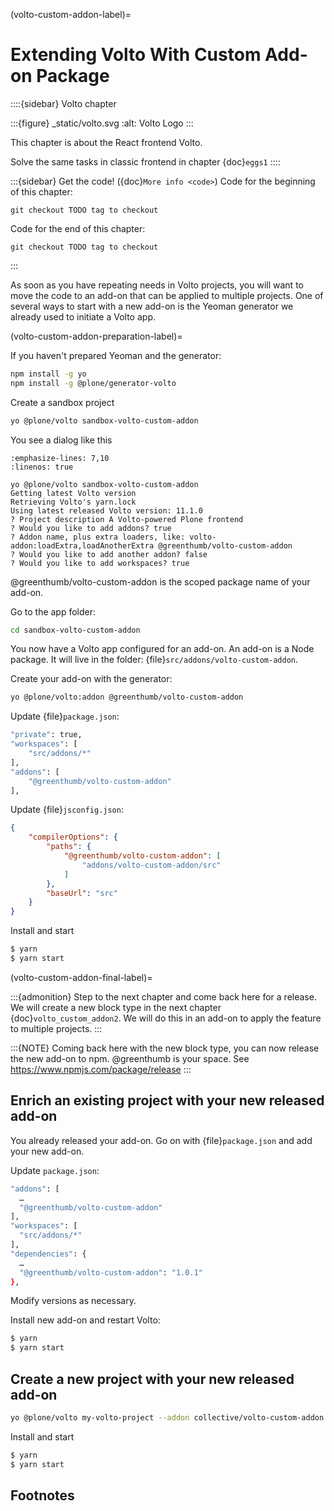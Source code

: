 (volto-custom-addon-label)=

# Extending Volto With Custom Add-on Package

::::{sidebar} Volto chapter

:::{figure} _static/volto.svg
:alt: Volto Logo
:::

This chapter is about the React frontend Volto.

Solve the same tasks in classic frontend in chapter {doc}`eggs1`
::::

:::{sidebar} Get the code! ({doc}`More info <code>`)
Code for the beginning of this chapter:

```
git checkout TODO tag to checkout
```

Code for the end of this chapter:

```
git checkout TODO tag to checkout
```
:::

As soon as you have repeating needs in Volto projects, you will want to move the code to an add-on that can be applied to multiple projects. One of several ways to start with a new add-on is the Yeoman generator we already used to initiate a Volto app.

(volto-custom-addon-preparation-label)=

If you haven't prepared Yeoman and the generator:

```bash
npm install -g yo
npm install -g @plone/generator-volto
```

Create a sandbox project

```bash
yo @plone/volto sandbox-volto-custom-addon
```

You see a dialog like this

```{code-block} bash
:emphasize-lines: 7,10
:linenos: true

yo @plone/volto sandbox-volto-custom-addon
Getting latest Volto version
Retrieving Volto's yarn.lock
Using latest released Volto version: 11.1.0
? Project description A Volto-powered Plone frontend
? Would you like to add addons? true
? Addon name, plus extra loaders, like: volto-addon:loadExtra,loadAnotherExtra @greenthumb/volto-custom-addon
? Would you like to add another addon? false
? Would you like to add workspaces? true
```

@greenthumb/volto-custom-addon is the scoped package name of your add-on.

Go to the app folder:

```bash
cd sandbox-volto-custom-addon
```

You now have a Volto app configured for an add-on. An add-on is a Node package. It will live in the folder: {file}`src/addons/volto-custom-addon`.

Create your add-on with the generator:

```bash
yo @plone/volto:addon @greenthumb/volto-custom-addon
```

Update {file}`package.json`:

```bash
"private": true,
"workspaces": [
    "src/addons/*"
],
"addons": [
    "@greenthumb/volto-custom-addon"
],
```

Update {file}`jsconfig.json`:

```json
{
    "compilerOptions": {
        "paths": {
            "@greenthumb/volto-custom-addon": [
                "addons/volto-custom-addon/src"
            ]
        },
        "baseUrl": "src"
    }
}
```

Install and start

```bash
$ yarn
$ yarn start
```

(volto-custom-addon-final-label)=

:::{admonition} Step to the next chapter and come back here for a release.
We will create a new block type in the next chapter {doc}`volto_custom_addon2`. We will do this in an add-on to apply the feature to multiple projects.
:::

:::{NOTE}
Coming back here with the new block type, you can now release the new add-on to npm. @greenthumb is your space. See <https://www.npmjs.com/package/release>
:::

## Enrich an existing project with your new released add-on

You already released your add-on. Go on with {file}`package.json` and add your new add-on.

Update `package.json`:

```bash
"addons": [
  …
  "@greenthumb/volto-custom-addon"
],
"workspaces": [
  "src/addons/*"
],
"dependencies": {
  …
  "@greenthumb/volto-custom-addon": "1.0.1"
},
```

Modify versions as necessary.

Install new add-on and restart Volto:

```bash
$ yarn
$ yarn start
```

## Create a new project with your new released add-on

```bash
yo @plone/volto my-volto-project --addon collective/volto-custom-addon
```

Install and start

```bash
$ yarn
$ yarn start
```

## Footnotes

[^id1]: [yarn workspaces](https://classic.yarnpkg.com/en/docs/workspaces/)
    Workspaces are a new way to set up your package architecture. It allows you to setup multiple packages in such a way that you only need to run yarn install once to install all of them in a single pass.

[^id2]: [mrs.developer](https://www.npmjs.com/package/mrs-developer) Pull a package from git and set it up as a dependency for the current project codebase.
